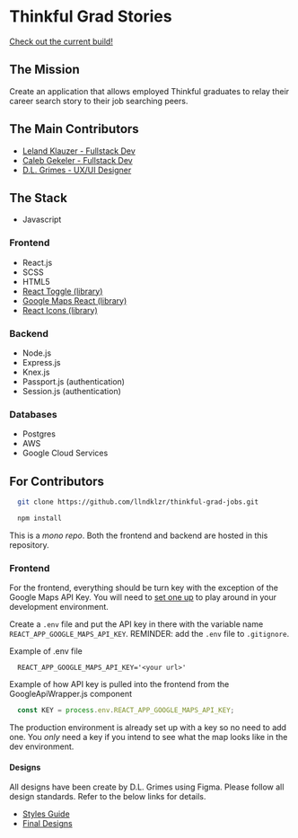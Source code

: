 # Thinkful Grad Stories

[Check out the current build!](https://thinkful-grad-jobs.vercel.app/)

## The Mission
Create an application that allows employed Thinkful graduates to relay their career search story to their job searching peers.  

## The Main Contributors
- [Leland Klauzer - Fullstack Dev](https://github.com/llndklzr)
- [Caleb Gekeler - Fullstack Dev](https://github.com/calebgekeler)
- [D.L. Grimes - UX/UI Designer](https://www.linkedin.com/in/d-l-grimes/)


## The Stack
- Javascript
### Frontend
- React.js
- SCSS
- HTML5
- [React Toggle (library)](https://github.com/aaronshaf/react-toggle)
- [Google Maps React (library)](https://github.com/fullstackreact/google-maps-react)
- [React Icons (library)](https://react-icons.github.io/react-icons/)
### Backend
- Node.js
- Express.js
- Knex.js
- Passport.js (authentication)
- Session.js (authentication)
### Databases
- Postgres
- AWS
- Google Cloud Services

## For Contributors
```bash
  git clone https://github.com/llndklzr/thinkful-grad-jobs.git
```

```bash
  npm install
```

This is a _mono repo_. Both the frontend and backend are hosted in this repository.

### Frontend
For the frontend, everything should be turn key with the exception of the Google Maps API Key. You will need to [set one up](https://developers.google.com/maps/documentation/javascript/get-api-key) to play around in your development environment. 

Create a `.env` file and put the API key in there with the variable name `REACT_APP_GOOGLE_MAPS_API_KEY`. REMINDER: add the `.env` file to `.gitignore`.

Example of .env file
```env
  REACT_APP_GOOGLE_MAPS_API_KEY='<your url>'
```

Example of how API key is pulled into the frontend from the GoogleApiWrapper.js component
```javascript
  const KEY = process.env.REACT_APP_GOOGLE_MAPS_API_KEY;
```


The production environment is already set up with a key so no need to add one. You _only_ need a key if you intend to see what the map looks like in the dev environment. 

#### Designs

All designs have been create by D.L. Grimes using Figma. Please follow all design standards. Refer to the below links for details.

- [Styles Guide](https://www.figma.com/file/Cy8XgmiuAd3VrPJmtuA21i/Style-Guide?node-id=0%3A1)
- [Final Designs](https://www.figma.com/file/SqiAELQILYs1s7BhVzD75W/Thinkful-Grad-Stories?node-id=119%3A16)
